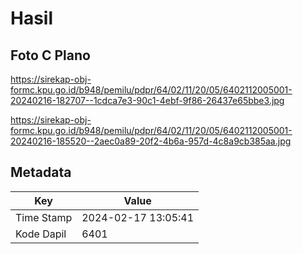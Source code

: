 # Hasil

## Foto C Plano

https://sirekap-obj-formc.kpu.go.id/b948/pemilu/pdpr/64/02/11/20/05/6402112005001-20240216-182707--1cdca7e3-90c1-4ebf-9f86-26437e65bbe3.jpg

https://sirekap-obj-formc.kpu.go.id/b948/pemilu/pdpr/64/02/11/20/05/6402112005001-20240216-185520--2aec0a89-20f2-4b6a-957d-4c8a9cb385aa.jpg


## Metadata

| Key        | Value               |
| ---------- | ------------------- |
| Time Stamp | 2024-02-17 13:05:41 |
| Kode Dapil | 6401                |



